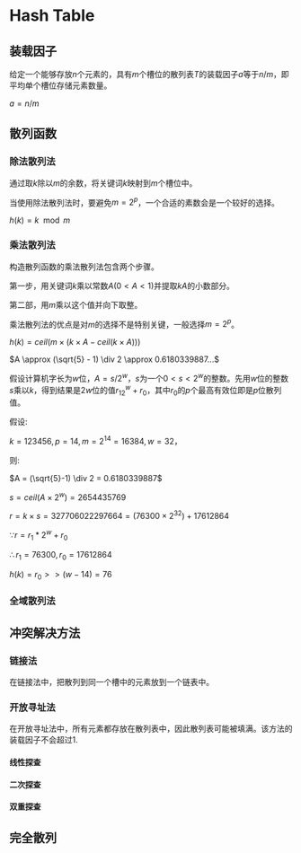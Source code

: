 # Hash Table

## 装载因子

给定一个能够存放$n$个元素的，具有$m$个槽位的散列表$T$的装载因子$a$等于$n$/$m$，即平均单个槽位存储元素数量。

$a = n/m$

## 散列函数

### 除法散列法

通过取$k$除以$m$的余数，将关键词$k$映射到$m$个槽位中。

当使用除法散列法时，要避免$m=2^p$，一个合适的素数会是一个较好的选择。

$h(k) = k \mod m$

### 乘法散列法

构造散列函数的乘法散列法包含两个步骤。

第一步，用关键词$k$乘以常数$A (0 < A < 1)$并提取$kA$的小数部分。

第二部，用$m$乘以这个值并向下取整。

乘法散列法的优点是对$m$的选择不是特别关键，一般选择$m=2^p$。

$h(k) = ceil(m \times (k \times A - ceil(k \times A)))$

$A \approx (\sqrt{5} - 1) \div 2 \approx 0.6180339887...$

假设计算机字长为$w$位，$A = s/2^w$，$s$为一个$0<s<2^w$的整数。先用$w$位的整数$s$乘以$k$，得到结果是$2w$位的值$r_12^w + r_0$，其中$r_0$的$p$个最高有效位即是$p$位散列值。

假设:

$k = 123 456, p = 14, m = 2^{14} = 16 384, w = 32$，

则:

$A = (\sqrt{5}-1) \div 2 =  0.6180339887$

$s = ceil(A \times 2^w) = 2654435769$

$r = k \times s = 327706022297664 = (76300 \times 2^{32}) + 17612864$


$\because r = r_1 * 2^w + r_0$

$\therefore r_1 = 76300, r_0 = 17612864$

$h(k) = r_0 >> (w - 14) = 76$

### 全域散列法

## 冲突解决方法

### 链接法

在链接法中，把散列到同一个槽中的元素放到一个链表中。

### 开放寻址法

在开放寻址法中，所有元素都存放在散列表中，因此散列表可能被填满。该方法的装载因子不会超过1.

#### 线性探查

#### 二次探查

#### 双重探查

## 完全散列